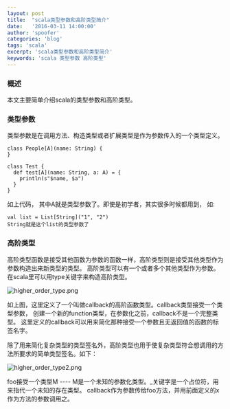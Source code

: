 ```yaml
---
layout: post
title:  "scala类型参数和高阶类型简介"
date:   '2016-03-11 14:00:00'
author: 'spoofer'
categories: 'blog'
tags: 'scala'
excerpt: 'scala类型参数和高阶类型简介'
keywords: 'scala 类型参数 高阶类型'
---
```


### 概述

本文主要简单介绍scala的类型参数和高阶类型。

<!--more-->

### 类型参数

类型参数是在调用方法、构造类型或者扩展类型是作为参数传入的一个类型定义。

```
class People[A](name: String) {
}

class Test {
  def test[A](name: String, a: A) = {
    println(s"$name, $a")
  }
}
```

如上代码， 其中A就是类型参数了。即使是初学者，其实很多时候都用到， 如:
```
val list = List[String]("1", "2")
String就是这个list的类型参数了

```

### 高阶类型

高阶类型函数是接受其他函数为参数的函数一样，高阶类型则是接受其他类型作为参数构造出来新类型的类型。
高阶类型可以有一个或者多个其他类型作为参数。在scala里可以用type关键字来构造高阶类型。

![higher_order_type.png][1]

如上图，这里定义了一个叫做callback的高阶函数类型。callback类型接受一个类型参数，
创建一个新的function类型，在参数化之前，callback不是一个完整类型。
这里定义的callback可以用来简化那种接受一个参数且无返回值的函数的标签名字。

除了用来简化复杂类型的类型签名外，高阶类型也用于使复杂类型符合想调用的方法所要求的简单类型签名。如下：

![higher_order_type2.png][2]

foo接受一个类型M ---- M是一个未知的参数化类型。_关键字是一个占位符，用来指代一个未知的存在类型。
callback作为参数传给foo方法，并用前面定义的x作为方法的参数调用之。

[1]: http://www.spoofer.top/assets/images/2016/03/higher_order_type.png
[2]: http://www.spoofer.top/assets/images/2016/03/higher_order_type2.png
